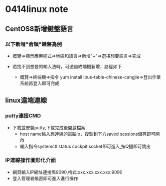 # 0414linux note
## CentOS8新增鍵盤語言
### 以下新增"倉頡"鍵盤為例

+ 概覽=>顯示應用程式=>地區和語言=>新增"+"=>選擇想要語言=>完成

+ 若找不到想要的輸入法時，可透過終端機新增，路徑如下
  + 概覽=>終端機=>指令 yum install ibus-table-chinese-cangjie=>登出作業系統再登入即可完成

## linux遠端連線
### putty連接CMD
+ 下載並安裝putty,下載完成後開啟檔案
  + host name輸入想連線的電腦ip，複製到下方saved sessions儲存即可開啟
  + 輸入指令systemctl status cockpit.socket即可進入,按Q鍵即可跳出
### IP連線操作圖形化介面
+ 網頁輸入IP網址連接埠9090,格式:xxx.xxx.xxx.xxx:9090
+ 登入管理者帳密即可進入進行操作 
